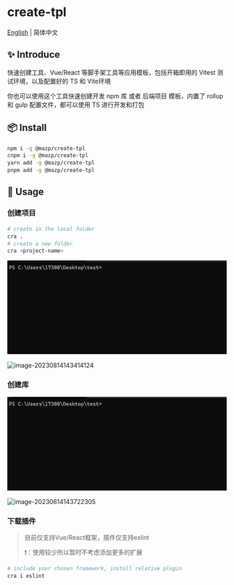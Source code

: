 # create-tpl

[English](./README.md) | 简体中文

## ✨ Introduce

快速创建工具、Vue/React 等脚手架工具等应用模板，包括开箱即用的 Vitest 测试环境，以及配置好的 TS 和 Vite环境

你也可以使用这个工具快速创建开发 npm 库  或者 后端项目 模板，内置了 rollup 和 gulp 配置文件，都可以使用 TS 进行开发和打包



## 📦 Install

```bash
npm i -g @mazp/create-tpl
cnpm i -g @mazp/create-tpl
yarn add -g @mazp/create-tpl
pnpm add -g @mazp/create-tpl
```



## 🔨 Usage

### 创建项目

```bash
# create in the local folder
cra .
# create a new folder
cra <project-name>
```

![vue3-demo](assets/README-zh.assets/vue3-demo-16919950800761.gif)

![image-20230814143414124](assets/README-zh.assets/image-20230814143414124.png)

### 创建库

![lib-demo](assets/README-zh.assets/lib-demo.gif)

![image-20230814143722305](assets/README-zh.assets/image-20230814143722305.png)

### 下载插件

>   目前仅支持Vue/React框架，插件仅支持eslint
>
>   ❗：使用较少所以暂时不考虑添加更多的扩展

```bash
# include your chosen framework, install relative plugin
cra i eslint
```





